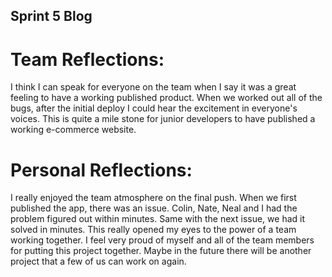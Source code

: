 ## Sprint 5 Blog

# Team Reflections:
I think I can speak for everyone on the team when I say it was a great
feeling to have a working published product.  When we worked out all of
the bugs, after the initial deploy I could hear the excitement in 
everyone's voices.  This is quite a mile stone for junior developers
to have published a working e-commerce website. 

# Personal Reflections:
I really enjoyed the team atmosphere on the final push.  When we first 
published the app, there was an issue.  Colin, Nate, Neal and I had the 
problem figured out within minutes.  Same with the next issue, we had
it solved in minutes.  This really opened my eyes to the power of a
team working together.  I feel very proud of myself and all of the team
members for putting this project together.  Maybe in the future there
will be another project that a few of us can work on again.
